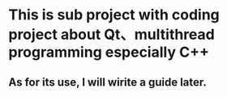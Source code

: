 # This is sub project with coding project about Qt、multithread programming especially C++

## As for its use, I will wirite a guide later.
